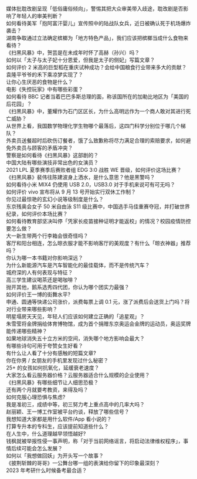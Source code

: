 媒体批耽改剧呈现「低俗庸俗倾向」，警惕其把大众审美带入歧途，耽改剧是否影响了年轻人的审美判断？  
如何看待美军「抱阿富汗婴儿」宣传照中的陆战队女兵，近日被确认死于机场爆炸袭击？  
湖南争取通过立法确定槟榔为「地方特色产品」，我们应该把槟榔当成什么食物来看待？  
《扫黑风暴》中，贺芸是在未成年时怀了高赫（孙兴）吗？  
如何以「太子与太子妃十分恩爱，但我是太子的侧妃」写篇文章？  
如何评价 2 米高的巨型稻在重庆试种成功？会给中国粮食行业带来多大的贡献？袁隆平爷爷的禾下乘凉梦实现了？  
让你心生厌恶的食物是什么？  
电影《失控玩家》中有哪些彩蛋？  
如何看待 BBC 记者当着巴巴多斯总理的面，称该国所在的加勒比地区为「美国的后花园」？  
《扫黑风暴》中，董耀作为石门区区长，为什么高明远作为一个商人敢对其进行死亡威胁？  
从世界上看，我国数学物理化学生物哪个最落后，这四门科学分别位于哪几个梯队？  
外卖员送餐超时后砍伤订餐者，饿了么致歉称将尽力满足合理的索赔要求，如何避免外卖员与顾客的矛盾冲突？  
警察是如何看待《扫黑风暴》这部剧的？  
中国大陆有哪些演技非常出色的女演员？  
2021 LPL 夏季赛季后赛败者组 EDG 3:0 战胜 WE 晋级，如何评价这场比赛？  
《扫黑风暴》裴伟往陈建波身上洒水，是什么意思？他是黑警吗？  
如何看待小米 MIX4 仍使用 USB 2.0，USB3.0 对于手机来说可有可无吗？  
如何评价 vivo 宣布将从 9 月 13 号开始实行双休工作制？  
你见过最惊艳的玄幻小说等级制度是什么？  
东京残奥会女子 50 米自由泳 S11 级比赛中，中国选手马佳重赛夺冠，并打破世界纪录，如何评价本场比赛？  
如何看待教育部坚决叫停「凭家长疫苗接种证明才能返校」的情况？校园疫情防控要怎么做？  
大一新生带两个行李箱会很奇怪吗？  
客厅和阳台相连，怎么晾衣服才能不影响客厅的美观度？有什么「晾衣神器」推荐吗？  
你认为哪一本书籍对你影响深远？  
为什么新能源汽车是汽车智能化的最佳载体，而不是传统汽车？  
城府深的人有何表现与特征？  
高三学生建议喝茶还是喝咖啡？  
抛开其他，鹅系选秀四代团，你认为哪个团实力最强？  
如何评价王一博的街舞水平?  
申通、圆通等快递公司涨价，派费每票上调 0.1 元，涨了派费后会送货上门吗？将对行业带来哪些影响？  
明星塌房天天见，年轻人们应该如何建立正确的「追星观」？  
朱雪莹将金牌捐给体育博物馆，成为首个捐赠东京奥运会金牌的运动员，奥运奖牌能传递哪些精神？  
如果地球消失五十立方米的空间，消失哪个地方影响会最大？  
有哪些诗句可用于夸赞女生好看？  
有什么让人看了十分有感触的短篇文章?  
你在你男 / 女朋友的手机里发现过什么秘密？  
25+ 的女孩如何抗氧化，延缓衰老速度？  
大家怎么看云服务器价格？云服务器适合什么规模的企业使用？  
《扫黑风暴》有哪些细节让人细思恐极？  
还有两个月就要考教资，来得及吗？  
如何克服心理恐惧与焦虑?  
我是准初三，成绩中等，初三努力考上重点高中的几率大吗？  
赵丽颖、王一博工作室被平台约谈，释放了哪些信号？  
我想知道大家都是用什么软件/App 看小说的？  
打算专升本的专科生，应该提前知道些什么？  
在人生中，什么道理越早领悟越好?  
钱枫就被举报性侵一事声明，称「对于当前网络谣言，将启动法律维权程序」，事情后续可能会怎么发展？  
如何以「我想做回妖」为开头写一个故事？  
《披荆斩棘的哥哥》一公舞台哪一组的表演给你留下的印象最深刻？  
2023 年考研什么时候备考最合适？  
